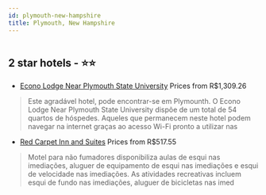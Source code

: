 ```yaml
---
id: plymouth-new-hampshire
title: Plymouth, New Hampshire
---
```


<center><img src="https://photos.hotelbeds.com/giata/42/423882/423882a_hb_a_020.jpg" alt="" /></center>


##  2 star hotels - ⭐️⭐️

-    [Econo Lodge Near Plymouth State University](https://www.hurb.com/br/aud/https://www.hurb.com/br/hotels/plymouth/econo-lodge-near-plymouth-state-university-HT-NQXN?cmp=18055) Prices from R$1,309.26
   > Este agradável hotel, pode encontrar-se em Plymounth. O Econo Lodge Near Plymouth State University dispõe de um total de 54 quartos de hóspedes. Aqueles que permanecem neste hotel podem navegar na internet graças ao acesso Wi-Fi pronto a utilizar nas
-    [Red Carpet Inn and Suites](https://www.hurb.com/br/aud/https://www.hurb.com/br/hotels/plymouth/red-carpet-inn-and-suites-HT-G08P?cmp=18055) Prices from R$517.55
   > Motel para não fumadores disponibiliza aulas de esqui nas imediações, aluguer de equipamento de esqui nas imediações e esqui de velocidade nas imediações. As atividades recreativas incluem esqui de fundo nas imediações, aluguer de bicicletas nas imed
